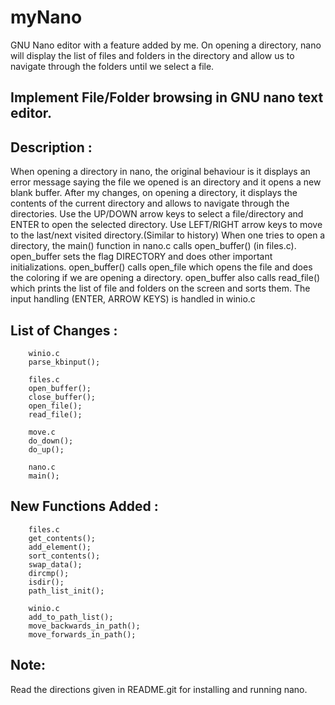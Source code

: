 # myNano
GNU Nano editor with a feature added by me.
On opening a directory, nano will display the list of files and folders in the directory and allow us to navigate through the folders until we select a file.

## Implement File/Folder browsing in GNU nano text editor.
## Description : 
When opening a directory in nano, the original behaviour is it displays an error message saying the file we opened is an 
directory and it opens a new blank buffer. After my changes, on opening a directory, it displays the contents of the current directory 
and allows to navigate through the directories. Use the UP/DOWN arrow keys to select a file/directory and ENTER to open the selected 
directory. Use LEFT/RIGHT arrow keys to move to the last/next visited directory.(Similar to history)
When one tries to open a directory, the main() function in nano.c calls open_buffer() (in files.c). open_buffer sets the flag DIRECTORY 
and does other important initializations. open_buffer() calls open_file which opens the file and does the coloring if we are opening a 
directory. open_buffer also calls read_file() which prints the list of file and folders on the screen and sorts them. The input handling
(ENTER, ARROW KEYS) is handled in winio.c

## List of Changes :
		winio.c
		parse_kbinput();

		files.c
		open_buffer();
		close_buffer();
		open_file();
		read_file();

		move.c
		do_down();
		do_up();

		nano.c
		main();
	
## New Functions Added :
		files.c
		get_contents();
		add_element();
		sort_contents();
		swap_data();		
		dircmp();
		isdir();
		path_list_init();

		winio.c
		add_to_path_list();
		move_backwards_in_path();	
		move_forwards_in_path();


## Note:
Read the directions given in README.git for installing and running nano.
